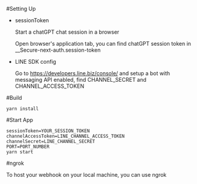 #Setting Up

- sessionToken

  Start a chatGPT chat session in a browser

  Open browser's application tab, you can find chatGPT session token in \_\_Secure-next-auth.session-token

- LINE SDK config

  Go to https://developers.line.biz/console/ and setup a bot with messaging API enabled, find CHANNEL_SECRET and CHANNEL_ACCESS_TOKEN

#Build

```
yarn install
```

#Start App

```
sessionToken=YOUR_SESSION_TOKEN
channelAccessToken=LINE_CHANNEL_ACCESS_TOKEN
channelSecret=LINE_CHANNEL_SECRET
PORT=PORT_NUMBER
yarn start
```

#ngrok

To host your webhook on your local machine, you can use ngrok
